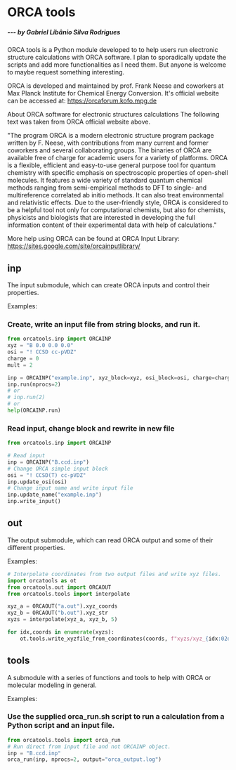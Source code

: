 # ORCA tools
##### --- by Gabriel Libânio Silva Rodrigues

ORCA tools is a Python module developed to to help users run electronic structure calculations with ORCA software. I plan to sporadically update the scripts and add more functionalities as I need them. But anyone is welcome to maybe request something interesting.

ORCA is developed and maintained by prof. Frank Neese and coworkers at Max Planck Institute for Chemical Energy Conversion. It's official website can be accessed at: https://orcaforum.kofo.mpg.de

About ORCA software for electronic structures calculations
The following text was taken from ORCA official website above.

"The program ORCA is a modern electronic structure program package written by F. Neese, with contributions from many current and former coworkers and several collaborating groups. The binaries of ORCA are available free of charge for academic users for a variety of platforms. ORCA is a flexible, efficient and easy-to-use general purpose tool for quantum chemistry with specific emphasis on spectroscopic properties of open-shell molecules. It features a wide variety of standard quantum chemical methods ranging from semi-empirical methods to DFT to single- and multireference correlated ab initio methods. It can also treat environmental and relativistic effects. Due to the user-friendly style, ORCA is considered to be a helpful tool not only for computational chemists, but also for chemists, physicists and biologists that are interested in developing the full information content of their experimental data with help of calculations."

More help using ORCA can be found at ORCA Input Library: https://sites.google.com/site/orcainputlibrary/

## inp
The input submodule, which can create ORCA inputs and control their properties.

Examples:

### Create, write an input file from string blocks, and run it.
```python
from orcatools.inp import ORCAINP
xyz = "B 0.0 0.0 0.0"
osi = "! CCSD cc-pVDZ"
charge = 0
mult = 2

inp = ORCAINP("example.inp", xyz_block=xyz, osi_block=osi, charge=charge, mult=mult)
inp.run(nprocs=2)
# or
# inp.run(2)
# or
help(ORCAINP.run)
```

### Read input, change block and rewrite in new file
```python
from orcatools.inp import ORCAINP

# Read input
inp = ORCAINP("B.ccd.inp")
# Change ORCA simple input block
osi = "! CCSD(T) cc-pVDZ"
inp.update_osi(osi)
# Change input name and write input file
inp.update_name("example.inp")
inp.write_input()
```

## out
The output submodule, which can read ORCA output and some of their different properties.

Examples:

```python
# Interpolate coordinates from two output files and write xyz files.
import orcatools as ot
from orcatools.out import ORCAOUT
from orcatools.tools import interpolate

xyz_a = ORCAOUT("a.out").xyz_coords
xyz_b = ORCAOUT("b.out").xyz_str
xyzs = interpolate(xyz_a, xyz_b, 5)

for idx,coords in enumerate(xyzs):
    ot.tools.write_xyzfile_from_coordinates(coords, f"xyzs/xyz_{idx:02d}.xyz")
```

## tools
A submodule with a series of functions and tools to help with ORCA or molecular modeling in general.

Examples:

### Use the supplied orca_run.sh script to run a calculation from a Python script and an input file.
```python
from orcatools.tools import orca_run
# Run direct from input file and not ORCAINP object.
inp = "B.ccd.inp"
orca_run(inp, nprocs=2, output="orca_output.log")
```